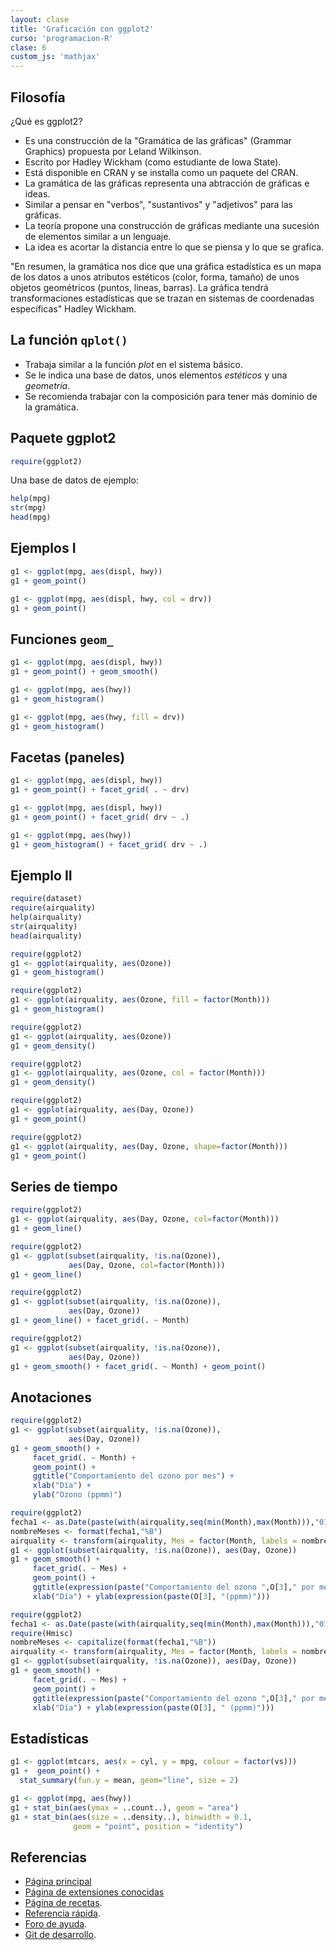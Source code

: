 ```yaml
---
layout: clase
title: 'Graficación con ggplot2'
curso: 'programacion-R'
clase: 6
custom_js: 'mathjax'
---
```


## Filosofía
¿Qué es ggplot2?

- Es una construcción de la "Gramática de las gráficas" (Grammar Graphics) propuesta por Leland Wilkinson.
- Escrito por Hadley Wickham (como estudiante de Iowa State).
- Está disponible en CRAN y se installa como un paquete del CRAN.
- La gramática de las gráficas representa una abtracción de gráficas e ideas.
- Similar a pensar en "verbos", "sustantivos" y "adjetivos" para las gráficas.
- La teoría propone una construcción de gráficas mediante una sucesión de elementos similar a un lenguaje.
- La idea es acortar la distancia entre lo que se piensa y lo que se grafica.

"En resumen, la gramática nos dice que una gráfica estadística es un mapa de los datos a unos atributos estéticos (color, forma, tamaño) de unos objetos geométricos (puntos, lineas, barras). La gráfica tendrá transformaciones estadísticas que se trazan en sistemas de coordenadas específicas" Hadley Wickham.

## La función `qplot()`

- Trabaja similar a la función *plot* en el sistema básico.
- Se le indica una base de datos, unos elementos *estéticos* y
  una *geometría*.
- Se recomienda trabajar con la composición para tener más dominio de la gramática.

## Paquete ggplot2

```r
require(ggplot2)
```
Una base de datos de ejemplo:

```r
help(mpg)
str(mpg)
head(mpg)
```

## Ejemplos I
```r
g1 <- ggplot(mpg, aes(displ, hwy))
g1 + geom_point()
```

```r
g1 <- ggplot(mpg, aes(displ, hwy, col = drv))
g1 + geom_point()
```

## Funciones `geom_`

```r
g1 <- ggplot(mpg, aes(displ, hwy))
g1 + geom_point() + geom_smooth()
```

```r
g1 <- ggplot(mpg, aes(hwy))
g1 + geom_histogram()
```

```r
g1 <- ggplot(mpg, aes(hwy, fill = drv))
g1 + geom_histogram()
```

## Facetas (paneles)


```r
g1 <- ggplot(mpg, aes(displ, hwy))
g1 + geom_point() + facet_grid( . ~ drv)
```

```r
g1 <- ggplot(mpg, aes(displ, hwy))
g1 + geom_point() + facet_grid( drv ~ .)
```

```r
g1 <- ggplot(mpg, aes(hwy))
g1 + geom_histogram() + facet_grid( drv ~ .)
```

## Ejemplo II

```r
require(dataset)
require(airquality)
help(airquality)
str(airquality)
head(airquality)
```

```r
require(ggplot2)
g1 <- ggplot(airquality, aes(Ozone))
g1 + geom_histogram()
```


```r
require(ggplot2)
g1 <- ggplot(airquality, aes(Ozone, fill = factor(Month)))
g1 + geom_histogram()
```

```r
require(ggplot2)
g1 <- ggplot(airquality, aes(Ozone))
g1 + geom_density()
```

```r
require(ggplot2)
g1 <- ggplot(airquality, aes(Ozone, col = factor(Month)))
g1 + geom_density()
```

```r
require(ggplot2)
g1 <- ggplot(airquality, aes(Day, Ozone))
g1 + geom_point()
```

```r
require(ggplot2)
g1 <- ggplot(airquality, aes(Day, Ozone, shape=factor(Month)))
g1 + geom_point()
```

## Series de tiempo

```r
require(ggplot2)
g1 <- ggplot(airquality, aes(Day, Ozone, col=factor(Month)))
g1 + geom_line()
```

```r
require(ggplot2)
g1 <- ggplot(subset(airquality, !is.na(Ozone)),
             aes(Day, Ozone, col=factor(Month)))
g1 + geom_line()
```

```r
require(ggplot2)
g1 <- ggplot(subset(airquality, !is.na(Ozone)),
             aes(Day, Ozone))
g1 + geom_line() + facet_grid(. ~ Month)
```


```r
require(ggplot2)
g1 <- ggplot(subset(airquality, !is.na(Ozone)),
             aes(Day, Ozone))
g1 + geom_smooth() + facet_grid(. ~ Month) + geom_point()
```

## Anotaciones


```r
require(ggplot2)
g1 <- ggplot(subset(airquality, !is.na(Ozone)),
             aes(Day, Ozone))
g1 + geom_smooth() +
     facet_grid(. ~ Month) +
     geom_point() +
     ggtitle("Comportamiento del ozono por mes") +
     xlab("Día") +
     ylab("Ozono (ppmm)")
```


```r
require(ggplot2)
fecha1 <- as.Date(paste(with(airquality,seq(min(Month),max(Month))),"01"), format = "%m%d")
nombreMeses <- format(fecha1,"%B")
airquality <- transform(airquality, Mes = factor(Month, labels = nombreMeses))
g1 <- ggplot(subset(airquality, !is.na(Ozone)), aes(Day, Ozone))
g1 + geom_smooth() +
     facet_grid(. ~ Mes) +
     geom_point() +
     ggtitle(expression(paste("Comportamiento del ozono ",O[3]," por mes"))) +
     xlab("Día") + ylab(expression(paste(O[3], "(ppmm)")))
```


```r
require(ggplot2)
fecha1 <- as.Date(paste(with(airquality,seq(min(Month),max(Month))),"01"), format = "%m%d")
require(Hmisc)
nombreMeses <- capitalize(format(fecha1,"%B"))
airquality <- transform(airquality, Mes = factor(Month, labels = nombreMeses))
g1 <- ggplot(subset(airquality, !is.na(Ozone)), aes(Day, Ozone))
g1 + geom_smooth() +
     facet_grid(. ~ Mes) +
     geom_point() +
     ggtitle(expression(paste("Comportamiento del ozono ",O[3]," por mes"))) +
     xlab("Día") + ylab(expression(paste(O[3], " (ppmm)")))
```
## Estadísticas

```r
g1 <- ggplot(mtcars, aes(x = cyl, y = mpg, colour = factor(vs)))
g1 +  geom_point() +
  stat_summary(fun.y = mean, geom="line", size = 2)
```

```r
g1 <- ggplot(mpg, aes(hwy))
g1 + stat_bin(aes(ymax = ..count..), geom = "area")
g1 + stat_bin(aes(size = ..density..), binwidth = 0.1,
              geom = "point", position = "identity")
```

## Referencias

- [Página principal](https://ggplot2.tidyverse.org/)
- [Página de extensiones conocidas](https://exts.ggplot2.tidyverse.org/gallery/)
- [Página de recetas](http://www.cookbook-r.com/Graphs/).
- [Referencia rápida](http://sape.inf.usi.ch/quick-reference/ggplot2).
- [Foro de ayuda](http://groups.google.com/group/ggplot2).
- [Git de desarrollo](http://github.com/hadley/ggplot2).
